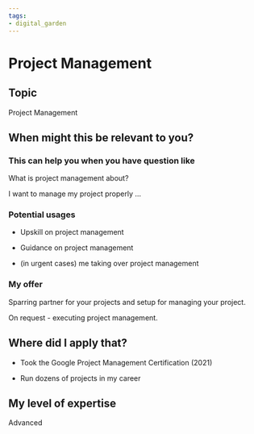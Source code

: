 ```yaml
---
tags: 
- digital_garden
---
```

# Project Management
## Topic

Project Management

## When might this be relevant to you?

### This can help you when you have question like

What is project management about?

I want to manage my project properly …

### Potential usages

-   Upskill on project management
    
-   Guidance on project management
    
-   (in urgent cases) me taking over project management
    

### My offer

Sparring partner for your projects and setup for managing your project.

On request - executing project management.

## Where did I apply that?

-   Took the Google Project Management Certification (2021)
    
-   Run dozens of projects in my career
    

## My level of expertise

Advanced